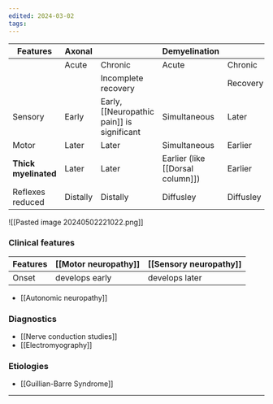 ```yaml
---
edited: 2024-03-02
tags:
---
```


| Features             | Axonal   |                                            | Demyelination                    |           |
| -------------------- | -------- | ------------------------------------------ | -------------------------------- | --------- |
|                      | Acute    | Chronic                                    | Acute                            | Chronic   |
|                      |          | Incomplete recovery                        |                                  | Recovery  |
| Sensory              | Early    | Early, [[Neuropathic pain]] is significant | Simultaneous                     | Later     |
| Motor                | Later    | Later                                      | Simultaneous                     | Earlier   |
| **Thick myelinated** | Later    | Later                                      | Earlier (like [[Dorsal column]]) | Earlier   |
| Reflexes reduced     | Distally | Distally                                   | Diffusley                        | Diffusley |
![[Pasted image 20240502221022.png]]

### Clinical features

| Features | [[Motor neuropathy]] | [[Sensory neuropathy]] |
| -------- | -------------------- | ---------------------- |
| Onset    | develops early       | develops later         |

- [[Autonomic neuropathy]] 

### Diagnostics
- [[Nerve conduction studies]]
- [[Electromyography]] 
### Etiologies
- [[Guillian-Barre Syndrome]] 
---
